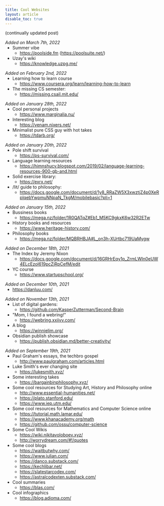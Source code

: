```yaml
---
title: Cool Websites
layout: article
disable_toc: true
---
```


<style>
	ul {
		padding-top: 0;
		margin-top: 0;
	}	p {
		margin-bottom: 0;
	}
</style>


(continually updated post)

*Added on March 7th, 2022*
- Summer vibe
	- https://poolside.fm (https://poolsuite.net/)
- Uzay's wiki
	- https://knowledge.uzpg.me/

*Added on February 2nd, 2022*  
- Learning how to learn course  
	- https://www.coursera.org/learn/learning-how-to-learn  
- The missing CS semester:  
	- https://missing.csail.mit.edu/ 

*Added on January 28th, 2022*  
- Cool personal projects
	- https://www.marginalia.nu/  
- Interesting blog  
	- https://venam.nixers.net/  
- Minimalist pure CSS guy with hot takes  
	- https://tdarb.org/  

*Added on January 20th, 2022*  
- Pole shift survival
	- https://ps-survival.com/  
- Language learning resources
	- https://himnshucv.blogspot.com/2019/02/language-learning-resources-900-gb-and.html  
- Solid exercise library:
	- https://exrx.net/  
- /lit/ guide to philosophy:
	- https://docs.google.com/document/d/1y8_RRaZW5X3xwztjZ4p0XeRplqebYwpmuNNpaN_TkgM/mobilebasic?pli=1    

*Added on January 15th, 2022*  
  - Bussiness books
	  - https://mega.nz/folder/1R0QATqZ#Eb1_M5KC9gkxK6w32R2ETw  
  - History books and resources
	  - https://www.heritage-history.com/  
  - Philosophy books
	  - https://mega.nz/folder/MQBRHBJA#L_on3h-XUrtbc719UaMygw  

*Added on December 18th, 2021*  
- The Index by Jeremy Nixon  
	- https://docs.google.com/document/d/16GRHrEqy1p_ZrmLWIn0eUW4ELcEzol619pcZjRpCefM/edit 
- YC course
	- https://www.startupschool.org/  

*Added on December 10th, 2021*  
  - https://danluu.com/  

*Added on November 13th, 2021*
- List of digital gardens:
	- https://github.com/KasperZutterman/Second-Brain  
-  "Mom, I found a webring!"
	-  https://webring.xxiivv.com/  
- A blog
	- https://winnielim.org/  
- Obsidian publish showcase
	- https://publish.obsidian.md/better-creativity/  

*Added on September 19th, 2021*  
- Paul Graham's essays, the techbro gospel
	- http://www.paulgraham.com/articles.html	
- Luke Smith's ever changing site
	- https://lukesmith.xyz/  
- Some interesting takes
	- https://bargainbinphilosophy.xyz/  
- Some cool resources for Studying Art, History and Philosophy online  
	- http://www.essential-humanities.net/  
	- https://plato.stanford.edu/  
	- https://www.iep.utm.edu/  
- Some cool resources for Mathematics and Computer Science online  
	- https://tutorial.math.lamar.edu/  
	- https://www.khanacademy.org/math  
	- https://github.com/ossu/computer-science  
- Some Cool Wikis  
	- https://wiki.nikitavoloboev.xyz/  
	- http://worrydream.com/#!/quotes  
- Some cool blogs  
	- https://waitbutwhy.com/  
	- https://www.julian.com/  
	- https://danco.substack.com/  
	- https://kechlibar.net/  
	- https://slatestarcodex.com/  
	- https://astralcodexten.substack.com/  
- Cool summaries  
	- https://blas.com/  
- Cool infographics  
	- https://blog.adioma.com/  
